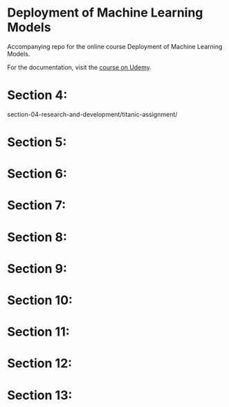 # Deployment of Machine Learning Models

Accompanying repo for the online course Deployment of Machine Learning Models.

For the documentation, visit the [course on Udemy](https://www.udemy.com/deployment-of-machine-learning-models/?couponCode=TIDREPO).


# Section 4:

section-04-research-and-development/titanic-assignment/

# Section 5:

# Section 6:

# Section 7:

# Section 8:

# Section 9:

# Section 10:

# Section 11:

# Section 12:

# Section 13:
